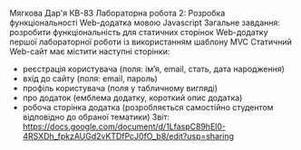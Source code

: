 Мягкова Дар'я КВ-83</n>
Лабораторна робота 2: Розробка функціональності Web-додатка мовою Javascript</n>
Загальне завдання: розробити функціональність для статичних сторінок Web-додатку першої лабораторної роботи із використанням шаблону MVC</n>
Статичний Web-сайт має містити наступні сторінки:</n>
 - реєстрація користувача (поля: ім’я, email, стать, дата народження)
 - вхід до сайту (поля: email, пароль)
 - профіль користувача (поля у табличному вигляді)
 - про додаток (емблема додатку, короткий опис додатка)
 - робоча сторінка додатка (розробляється самостійно студентом відповідно до обраної тематики)</n>
Звіт: https://docs.google.com/document/d/1LfaspC89hEl0-4RSXDh_fpkzAUGd2vKTDfPcJ0fO_b8/edit?usp=sharing
